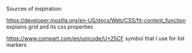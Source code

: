 Sources of inspiration:

https://developer.mozilla.org/en-US/docs/Web/CSS/fit-content_function
  explains grid and its css properties

https://www.compart.com/en/unicode/U+25CF
  symbol that I use for list markers